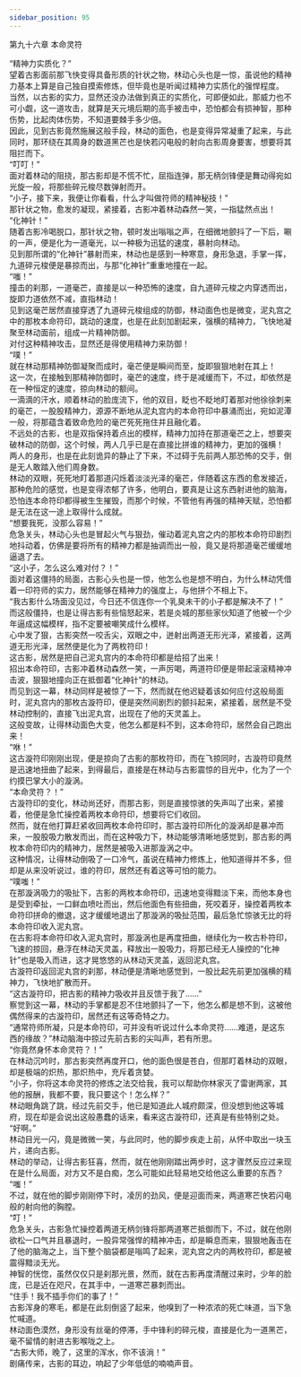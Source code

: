 ```yaml
---
sidebar_position: 95
---
```

 第九十六章 本命灵符


“精神力实质化？”  
望着古影面前那飞快变得具备形质的针状之物，林动心头也是一惊，虽说他的精神力基本上算是自己独自摸索修炼，但毕竟也是听闻过精神力实质化的强悍程度。  
当然，以古影的实力，显然还没办法做到真正的实质化，可即便如此，那威力也不可小觑，这一道攻击，就算是天元境后期的高手被击中，恐怕都会有损神智，那种伤势，比起肉体伤势，不知道要棘手多少倍。  
因此，见到古影竟然施展这般手段，林动的面色，也是变得异常凝重了起来，与此同时，那环绕在其周身的数道黑芒也是快若闪电般的射向古影周身要害，想要将其阻拦而下。  
“叮叮！”  
面对着林动的阻挠，那古影却是不慌不忙，屈指连弹，那无柄剑锋便是舞动得宛如光旋一般，将那些碎元梭尽数弹射而开。  
“小子，接下来，我便让你看看，什么才叫做符师的精神秘技！”  
那针状之物，愈发的凝现，紧接着，古影冲着林动森然一笑，一指猛然点出！  
“化神针！”  
随着古影冷喝脱口，那针状之物，顿时发出嗡嗡之声，在细微地颤抖了一下后，唰的一声，便是化为一道毫光，以一种极为迅猛的速度，暴射向林动。  
见到那所谓的“化神针”暴射而来，林动也是感到一种寒意，身形急退，手掌一挥，九道碎元梭便是暴掠而出，与那“化神针”重重地撞在一起。  
“嗤！”  
撞击的刹那，一道毫芒，直接是以一种恐怖的速度，自九道碎元梭之内穿透而出，旋即力道依然不减，直指林动！  
见到这毫芒居然直接穿透了九道碎元梭组成的防御，林动面色也是微变，泥丸宫之中的那枚本命符印，跳动的速度，也是在此刻加剧起来，强横的精神力，飞快地凝聚至林动面前，组成一片精神防御。  
对付这种精神攻击，显然还是得使用精神力来防御！  
“噗！”  
就在林动那精神防御凝聚而成时，毫芒便是瞬间而至，旋即狠狠地射在其上！  
这一次，在接触到那精神防御时，毫芒的速度，终于是减缓而下，不过，却依然是在一种恒定的速度，掠向林动的额间。  
一滴滴的汗水，顺着林动的脸庞流下，他的双目，眨也不眨地盯着那对他徐徐刺来的毫芒，一股股精神力，源源不断地从泥丸宫内的本命符印中暴涌而出，宛如泥潭一般，将那蕴含着致命危险的毫芒死死拖住并且融化着。  
不远处的古影，也是双指保持着点出的模样，精神力加持在那道毫芒之上，想要突破林动的防御，这个时候，两人几乎已是在直接比拼谁的精神力，更加的强横！  
两人的身形，也是在此刻诡异的静止了下来，不过碍于先前两人那恐怖的交手，倒是无人敢踏入他们周身数。  
林动的双眼，死死地盯着那道闪烁着淡淡光泽的毫芒，伴随着这东西的愈发接近，那种危险的感觉，也是变得浓郁了许多，他明白，要真是让这东西射进他的脑海，恐怕连本命符印都得被生生摧毁，而那个时候，不管他有再强的精神天赋，恐怕都是无法在这一途上取得什么成就。  
“想要我死，没那么容易！”  
危急关头，林动心头也是冒起火气与狠劲，催动着泥丸宫之内的那枚本命符印剧烈地抖动着，仿佛是要将所有的精神力都是抽调而出一般，竟又是将那道毫芒缓缓地逼退了去。  
“这小子，怎么这么难对付？！”  
面对着这僵持的局面，古影心头也是一惊，他怎么也是想不明白，为什么林动凭借着一印符师的实力，居然能够在精神力的强度上，与他拼个不相上下。  
“我古影什么场面没见过，今日还不信连你一个乳臭未干的小子都是解决不了！”  
而这般僵持，也是让得古影有些恼怒起来，若是炎城的那些家伙知道了他被一个少年逼成这幅模样，指不定要被嘲笑成什么模样。  
心中发了狠，古影突然一咬舌尖，双眼之中，迸射出两道无形光泽，紧接着，这两道无形光泽，居然便是化为了两枚符印！  
这古影，居然是把自己泥丸宫内的本命符印都是给招了出来！  
招出本命符印，古影冲着林动森然一笑，一声厉喝，两道符印便是带起滚滚精神冲击波，狠狠地撞向正在抵御着“化神针”的林动。  
而见到这一幕，林动同样是被惊了一下，然而就在他迟疑着该如何应付这般局面时，泥丸宫内的那枚古漩符印，便是突然间剧烈的颤抖起来，紧接着，居然是不受林动控制的，直接飞出泥丸宫，出现在了他的天灵盖上。  
这般变故，让得林动面色大变，他怎么都是料不到，这本命符印，居然会自己跑出来！  
“咻！”  
这古漩符印刚刚出现，便是掠向了古影的那枚符印，而在飞掠同时，古漩符印竟然是迅速地扭曲了起来，到得最后，直接是在林动与古影震惊的目光中，化为了一个约摸巴掌大小的漩涡。  
“本命灵符？！”  
古漩符印的变化，林动尚还好，而那古影，则是直接惊骇的失声叫了出来，紧接着，他便是急忙操控着两枚本命符印，想要将它们收回。  
然而，就在他打算赶紧收回两枚本命符印时，那古漩符印所化的漩涡却是暴冲而来，一股股吸力散发而出，而在这种吸力下，林动能够清晰地感觉到，那古影的两枚本命符印内的精神力，居然是被吸入进那漩涡之中。  
这种情况，让得林动倒吸了一口冷气，虽说在精神力修炼上，他知道得并不多，但却是从来没听说过，谁的符印，居然还有着这等可怕的能力。  
“噗嗤！”  
在那漩涡吸力的吸扯下，古影的两枚本命符印，迅速地变得黯淡下来，而他本身也是受到牵扯，一口鲜血喷吐而出，然后他面色有些扭曲，死咬着牙，操控着两枚本命符印拼命的撤退，这才缓缓地退出了那漩涡的吸扯范围，最后急忙惊骇无比的将本命符印收入泥丸宫。  
在古影将本命符印收入泥丸宫时，那漩涡也是再度扭曲，继续化为一枚古朴符印，飞速的掠回，悬浮在林动天灵盖，释放出一股吸力，将那已经无人操控的“化神针”也是吸入而进，这才晃悠悠的从林动天灵盖，返回泥丸宫。  
古漩符印返回泥丸宫的刹那，林动便是清晰地感觉到，一股比起先前更加强横的精神力，飞快地扩散而开。  
“这古漩符印，把古影的精神力吸收并且反馈于我了……”  
察觉到这一幕，林动的手掌都是忍不住地颤抖了一下，他怎么都是想不到，这被他偶然得来的古漩符印，居然还有这等奇特之力。  
“通常符师所凝，只是本命符印，可并没有听说过什么本命灵符……难道，是这东西的缘故？”林动脑海中掠过先前古影的尖叫声，若有所思。  
“你竟然身怀本命灵符？！”  
在林动沉吟时，那古影突然再度开口，他的面色很是苍白，但那盯着林动的双眼，却是极端的炽热，那炽热中，充斥着贪婪。  
“小子，你将这本命灵符的修炼之法交给我，我可以帮助你林家灭了雷谢两家，其他的报酬，我都不要，我只要这个！怎么样？”  
林动眼角跳了跳，经过先前交手，他已是知道此人城府颇深，但没想到他这等城府，现在却是会说出这般愚蠢的话来，看来这古漩符印，还真是有些特别之处。  
“好啊。”  
林动目光一闪，竟是微微一笑，与此同时，他的脚步疾走上前，从怀中取出一块玉片，递向古影。  
林动的举动，让得古影狂喜，然而，就在他刚刚踏出两步时，这才骤然反应过来现在是什么局面，对方又不是白痴，怎么可能如此轻易地交给他这么重要的东西？  
“嗤！”  
不过，就在他的脚步刚刚停下时，凌厉的劲风，便是迎面而来，两道寒芒快若闪电般的射向他的胸膛。  
“叮！”  
危急关头，古影急忙操控着两道无柄剑锋将那两道寒芒抵御而下，不过，就在他刚欲松一口气并且暴退时，一股异常强悍的精神冲击，却是瞬息而来，狠狠地轰击在了他的脑海之上，当下整个脑袋都是嗡鸣了起来，泥丸宫之内的两枚符印，都是被震得黯淡无光。  
神智的恍惚，虽然仅仅只是刹那光景，然而，就在古影再度清醒过来时，少年的脸庞，已是近在咫尺，在其手中，一道寒芒暴刺而出。  
“住手！我不插手你们的事了！”  
古影浑身的寒毛，都是在此刻倒竖了起来，他嗅到了一种浓浓的死亡味道，当下急忙喊道。  
林动面色漠然，身形没有丝毫的停滞，手中锋利的碎元梭，直接是化为一道黑芒，毫不留情的射进古影喉咙之上。  
“古影大师，晚了，这里的浑水，你不该淌！”  
剧痛传来，古影的耳边，响起了少年低低的喃喃声音。  
  
  

